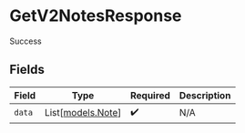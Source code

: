 # GetV2NotesResponse

Success


## Fields

| Field                                  | Type                                   | Required                               | Description                            |
| -------------------------------------- | -------------------------------------- | -------------------------------------- | -------------------------------------- |
| `data`                                 | List[[models.Note](../models/note.md)] | :heavy_check_mark:                     | N/A                                    |